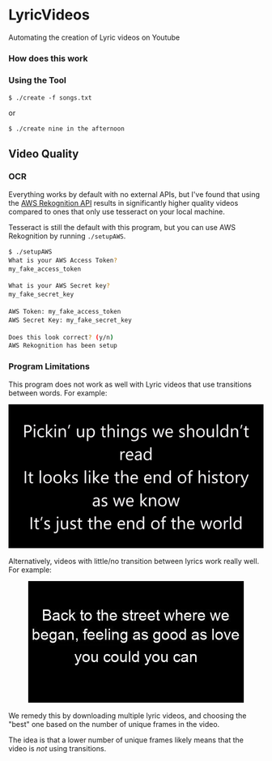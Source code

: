 # LyricVideos
Automating the creation of Lyric videos on Youtube

### How does this work

### Using the Tool

```{.sourceCode .bash}
$ ./create -f songs.txt
```

or

```{.sourceCode .bash}
$ ./create nine in the afternoon
```

## Video Quality

### OCR 

Everything works by default with no external APIs, but I've found that using the [AWS Rekognition API](https://aws.amazon.com/rekognition/) results in significantly higher quality videos compared to ones that only use tesseract on your local machine.

Tesseract is still the default with this program, but you can use AWS Rekognition by running `./setupAWS`.

```bash
$ ./setupAWS
What is your AWS Access Token?
my_fake_access_token

What is your AWS Secret key?
my_fake_secret_key

AWS Token: my_fake_access_token
AWS Secret Key: my_fake_secret_key

Does this look correct? (y/n)
AWS Rekognition has been setup
```

### Program Limitations

This program does not work as well with Lyric videos that use transitions between words.  For example:

<p align="center">
<img src="/static/example.gif"/>
</p>

Alternatively, videos with little/no transition between lyrics work really well.  For example:

<p align="center">
<img src="/static/goodExample.gif"/>
</p>

We remedy this by downloading multiple lyric videos, and choosing the "best" one based on the number of unique frames in the video.

The idea is that a lower number of unique frames likely means that the video is *not* using transitions.